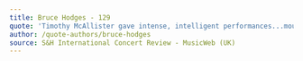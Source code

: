 ```yaml
---
title: Bruce Hodges - 129
quote: 'Timothy McAllister gave intense, intelligent performances...mournful [and] exuberant...'
author: /quote-authors/bruce-hodges
source: S&H International Concert Review - MusicWeb (UK)
---
```


